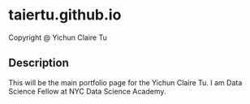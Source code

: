 # taiertu.github.io
Copyright @ Yichun Claire Tu
## Description
This will be the main portfolio page for the Yichun Claire Tu. I am Data Science Fellow at NYC Data Science Academy.
